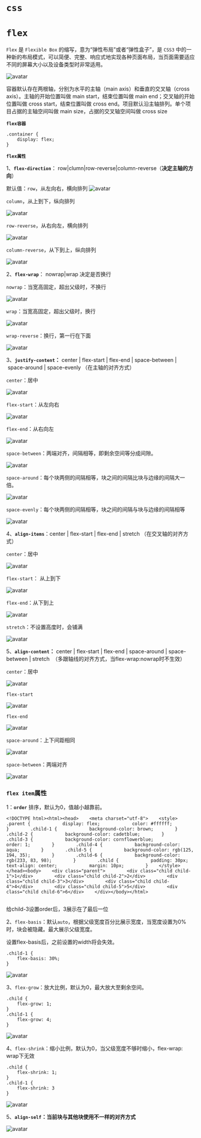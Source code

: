 # `css`
# `flex`
`Flex` 是 `Flexible Box` 的缩写，意为“弹性布局”或者“弹性盒子”，是 `CSS3` 中的一种新的布局模式，可以简便、完整、响应式地实现各种页面布局，当页面需要适应不同的屏幕大小以及设备类型时非常适用。  

![avatar](./../images/css/flex/1.webp)


容器默认存在两根轴，分别为水平的主轴（main axis）和垂直的交叉轴（cross axis）。主轴的开始位置叫做 main start，结束位置叫做 main end；交叉轴的开始位置叫做 cross start，结束位置叫做 cross end。项目默认沿主轴排列。单个项目占据的主轴空间叫做 main size，占据的交叉轴空间叫做 cross size  


**`flex容器`**

```
.container {
    display: flex;
}
```

**`flex属性`**

1、**`flex-direction`**： row|clumn|row-reverse|column-reverse（**决定主轴的方向**）

默认值：`row`，从左向右，横向排列
![avatar](./../images/css/flex/2.webp)  


`column`，从上到下，纵向排列  

![avatar](./../images/css/flex/3.webp)  


`row-reverse`，从右向左，横向排列  

![avatar](./../images/css/flex/4.webp)  


`column-reverse`，从下到上，纵向排列  

![avatar](./../images/css/flex/5.webp)  


2、**`flex-wrap`**： nowrap|wrap 决定是否换行

`nowrap`：当宽高固定，超出父级时，不换行  

![avatar](./../images/css/flex/6.webp) 


`wrap`：当宽高固定，超出父级时，换行  

![avatar](./../images/css/flex/7.webp) 


`wrap-reverse`：换行，第一行在下面  

![avatar](./../images/css/flex/8.webp) 


3、**`justify-content`：** center | flex-start | flex-end | space-between | space-around | space-evenly （在主轴的对齐方式）

`center`：居中   

![avatar](./../images/css/flex/9.webp) 


`flex-start`：从左向右  

![avatar](./../images/css/flex/10.webp) 


`flex-end`：从右向左

![avatar](./../images/css/flex/11.webp) 


`space-between`：两端对齐，间隔相等，即剩余空间等分成间隙。  

![avatar](./../images/css/flex/12.webp) 


`space-around`：每个块两侧的间隔相等，块之间的间隔比块与边缘的间隔大一倍。  

![avatar](./../images/css/flex/13.webp) 


`space-evenly`：每个块两侧的间隔相等，块之间的间隔与块与边缘的间隔相等  

![avatar](./../images/css/flex/14.webp) 


4、**`align-items`**：center | flex-start | flex-end | stretch （在交叉轴的对齐方式）

`center`：居中  


![avatar](./../images/css/flex/15.webp) 


`flex-start`： 从上到下  


![avatar](./../images/css/flex/16.webp) 


`flex-end`：从下到上

![avatar](./../images/css/flex/17.webp) 


`stretch`：不设置高度时，会铺满   

![avatar](./../images/css/flex/18.webp) 


5、**`align-content`：** center | flex-start | flex-end | space-around | space-between | stretch  （多跟轴线的对齐方式，当flex-wrap:nowrap时不生效）

`center`：居中

![avatar](./../images/css/flex/19.webp) 


`flex-start`

![avatar](./../images/css/flex/20.webp) 


`flex-end`

![avatar](./../images/css/flex/21.webp) 


`space-around`：上下间距相同  

![avatar](./../images/css/flex/22.webp) 


`space-between`：两端对齐  

![avatar](./../images/css/flex/23.webp) 


### `flex item`属性

1：**`order`** 排序，默认为0，值越小越靠前。

```
<!DOCTYPE html><html><head>    <meta charset="utf-8">    <style>        .parent {            display: flex;            color: #ffffff;        }        .child-1 {            background-color: brown;        }        .child-2 {            background-color: cadetblue;        }        .child-3 {            background-color: cornflowerblue;            order: 1;        }        .child-4 {            background-color: aqua;        }        .child-5 {            background-color: rgb(125, 194, 35);        }        .child-6 {            background-color: rgb(233, 83, 98);        }        .child {            padding: 30px;            text-align: center;            margin: 10px;        }    </style></head><body>    <div class="parent">        <div class="child child-1">1</div>        <div class="child child-2">2</div>        <div class="child child-3">3</div>        <div class="child child-4">4</div>        <div class="child child-5">5</div>        <div class="child child-6">6</div>    </div></body></html>
```

```
```

给child-3设置order后，3展示在了最后一位

2、`flex-basis`：默认`auto`，根据父级宽度百分比展示宽度，当宽度设置为0%时，块会被隐藏。最大展示父级宽度。

设置flex-basis后，之前设置的width将会失效。

```
.child-1 {
    flex-basis: 30%;
}
```

  

![avatar](./../images/css/flex/24.webp) 


3、`flex-grow`：放大比例，默认为0，最大放大至剩余空间。

```
.child {
    flex-grow: 1;
}
.child-1 {
    flex-grow: 4;
}
```

![avatar](./../images/css/flex/25.webp) 


4、`flex-shrink`：缩小比例，默认为0，当父级宽度不够时缩小，flex-wrap: wrap下无效

```
.child {
    flex-shrink: 1;
}
.child-1 {
    flex-shrink: 3
}
```

![avatar](./../images/css/flex/26.webp) 


5、**`align-self`：当前块与其他块使用不一样的对齐方式**

![avatar](./../images/css/flex/27.webp) 
